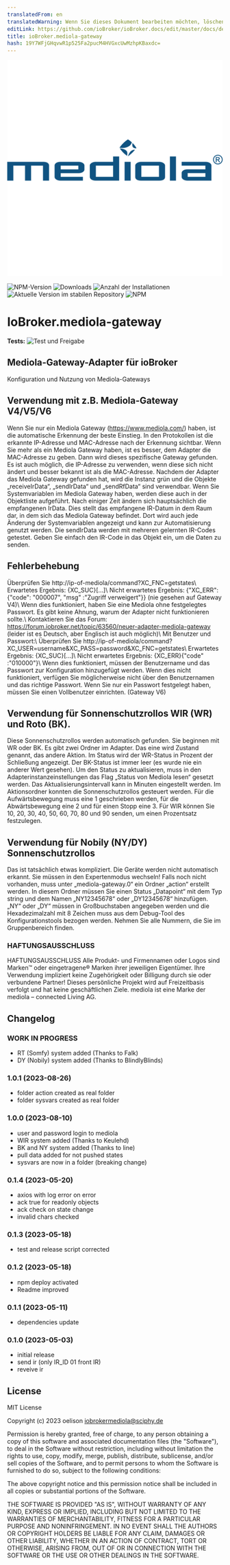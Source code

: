 ```yaml
---
translatedFrom: en
translatedWarning: Wenn Sie dieses Dokument bearbeiten möchten, löschen Sie bitte das Feld "translationsFrom". Andernfalls wird dieses Dokument automatisch erneut übersetzt
editLink: https://github.com/ioBroker/ioBroker.docs/edit/master/docs/de/adapterref/iobroker.mediola-gateway/README.md
title: ioBroker.mediola-gateway
hash: 19Y7WFjGHqvwR1p525Fa2pucM4HVGxcUwMzhpKBaxdc=
---
```

![Logo](../../../en/adapterref/iobroker.mediola-gateway/admin/mediola-gateway.png)

![NPM-Version](https://img.shields.io/npm/v/iobroker.mediola-gateway.svg)
![Downloads](https://img.shields.io/npm/dm/iobroker.mediola-gateway.svg)
![Anzahl der Installationen](https://iobroker.live/badges/mediola-gateway-installed.svg)
![Aktuelle Version im stabilen Repository](https://iobroker.live/badges/mediola-gateway-stable.svg)
![NPM](https://nodei.co/npm/iobroker.mediola-gateway.png?downloads=true)

# IoBroker.mediola-gateway
**Tests:** ![Test und Freigabe](https://github.com/oelison/ioBroker.mediola-gateway/workflows/Test%20and%20Release/badge.svg)

## Mediola-Gateway-Adapter für ioBroker
Konfiguration und Nutzung von Mediola-Gateways

## Verwendung mit z.B. Mediola-Gateway V4/V5/V6
Wenn Sie nur ein Mediola Gateway (https://www.mediola.com/) haben, ist die automatische Erkennung der beste Einstieg. In den Protokollen ist die erkannte IP-Adresse und MAC-Adresse nach der Erkennung sichtbar. Wenn Sie mehr als ein Mediola Gateway haben, ist es besser, dem Adapter die MAC-Adresse zu geben. Dann wird dieses spezifische Gateway gefunden. Es ist auch möglich, die IP-Adresse zu verwenden, wenn diese sich nicht ändert und besser bekannt ist als die MAC-Adresse.
Nachdem der Adapter das Mediola Gateway gefunden hat, wird die Instanz grün und die Objekte „receiveIrData“, „sendIrData“ und „sendRfData“ sind verwendbar. Wenn Sie Systemvariablen im Mediola Gateway haben, werden diese auch in der Objektliste aufgeführt. Nach einiger Zeit ändern sich hauptsächlich die empfangenen IrData. Dies stellt das empfangene IR-Datum in dem Raum dar, in dem sich das Mediola Gateway befindet.
Dort wird auch jede Änderung der Systemvariablen angezeigt und kann zur Automatisierung genutzt werden.
Die sendIrData werden mit mehreren gelernten IR-Codes getestet. Geben Sie einfach den IR-Code in das Objekt ein, um die Daten zu senden.

## Fehlerbehebung
Überprüfen Sie http://ip-of-mediola/command?XC_FNC=getstates\ Erwartetes Ergebnis: {XC_SUC}[...]\ Nicht erwartetes Ergebnis: {"XC_ERR":{"code": "000007", "msg" :"Zugriff verweigert"}} (nie gesehen auf Gateway V4)\ Wenn dies funktioniert, haben Sie eine Mediola ohne festgelegtes Passwort. Es gibt keine Ahnung, warum der Adapter nicht funktionieren sollte.\ Kontaktieren Sie das Forum: https://forum.iobroker.net/topic/63560/neuer-adapter-mediola-gateway (leider ist es Deutsch, aber Englisch ist auch möglich)\ Mit Benutzer und Passwort:\ Überprüfen Sie http://ip-of-mediola/command?XC_USER=username&XC_PASS=password&XC_FNC=getstates\ Erwartetes Ergebnis: {XC_SUC}[...]\ Nicht erwartetes Ergebnis: {XC_ERR}{"code" :"010000"}\ Wenn dies funktioniert, müssen der Benutzername und das Passwort zur Konfiguration hinzugefügt werden. Wenn dies nicht funktioniert, verfügen Sie möglicherweise nicht über den Benutzernamen und das richtige Passwort. Wenn Sie nur ein Passwort festgelegt haben, müssen Sie einen Vollbenutzer einrichten. (Gateway V6)

## Verwendung für Sonnenschutzrollos WIR (WR) und Roto (BK).
Diese Sonnenschutzrollos werden automatisch gefunden. Sie beginnen mit WR oder BK. Es gibt zwei Ordner im Adapter. Das eine wird Zustand genannt, das andere Aktion.
Im Status wird der WR-Status in Prozent der Schließung angezeigt. Der BK-Status ist immer leer (es wurde nie ein anderer Wert gesehen). Um den Status zu aktualisieren, muss in den Adapterinstanzeinstellungen das Flag „Status von Mediola lesen“ gesetzt werden. Das Aktualisierungsintervall kann in Minuten eingestellt werden.
Im Aktionsordner konnten die Sonnenschutzrollos gesteuert werden. Für die Aufwärtsbewegung muss eine 1 geschrieben werden, für die Abwärtsbewegung eine 2 und für einen Stopp eine 3. Für WIR können Sie 10, 20, 30, 40, 50, 60, 70, 80 und 90 senden, um einen Prozentsatz festzulegen.

## Verwendung für Nobily (NY/DY) Sonnenschutzrollos
Das ist tatsächlich etwas kompliziert. Die Geräte werden nicht automatisch erkannt. Sie müssen in den Expertenmodus wechseln! Falls noch nicht vorhanden, muss unter „mediola-gateway.0“ ein Ordner „action“ erstellt werden. In diesem Ordner müssen Sie einen Status „Datapoint“ mit dem Typ string und dem Namen „NY12345678“ oder „DY12345678“ hinzufügen. „NY“ oder „DY“ müssen in Großbuchstaben angegeben werden und die Hexadezimalzahl mit 8 Zeichen muss aus dem Debug-Tool des Konfigurationstools bezogen werden. Nehmen Sie alle Nummern, die Sie im Gruppenbereich finden.

### HAFTUNGSAUSSCHLUSS
HAFTUNGSAUSSCHLUSS Alle Produkt- und Firmennamen oder Logos sind Marken™ oder eingetragene® Marken ihrer jeweiligen Eigentümer. Ihre Verwendung impliziert keine Zugehörigkeit oder Billigung durch sie oder verbundene Partner! Dieses persönliche Projekt wird auf Freizeitbasis verfolgt und hat keine geschäftlichen Ziele. mediola ist eine Marke der mediola – connected Living AG.

## Changelog

<!--
    Placeholder for the next version (at the beginning of the line):
    ### **WORK IN PROGRESS**
-->

### **WORK IN PROGRESS**

-   RT (Somfy) system added (Thanks to Falk)
-   DY (Nobily) system added (Thanks to BlindlyBlinds)

### 1.0.1 (2023-08-26)

-   folder action created as real folder
-   folder sysvars created as real folder

### 1.0.0 (2023-08-10)

-   user and password login to mediola
-   WIR system added (Thanks to Keulehd)
-   BK and NY system added (Thanks to line)
-   pull data added for not pushed states
-   sysvars are now in a folder (breaking change)

### 0.1.4 (2023-05-20)

-   axios with log error on error
-   ack true for readonly objects
-   ack check on state change
-   invalid chars checked

### 0.1.3 (2023-05-18)

-   test and release script corrected

### 0.1.2 (2023-05-18)

-   npm deploy activated
-   Readme improved

### 0.1.1 (2023-05-11)

-   dependencies update

### 0.1.0 (2023-05-03)

-   initial release
-   send ir (only IR_ID 01 front IR)
-   reveive ir

## License

MIT License

Copyright (c) 2023 oelison <iobrokermediola@sciphy.de>

Permission is hereby granted, free of charge, to any person obtaining a copy
of this software and associated documentation files (the "Software"), to deal
in the Software without restriction, including without limitation the rights
to use, copy, modify, merge, publish, distribute, sublicense, and/or sell
copies of the Software, and to permit persons to whom the Software is
furnished to do so, subject to the following conditions:

The above copyright notice and this permission notice shall be included in all
copies or substantial portions of the Software.

THE SOFTWARE IS PROVIDED "AS IS", WITHOUT WARRANTY OF ANY KIND, EXPRESS OR
IMPLIED, INCLUDING BUT NOT LIMITED TO THE WARRANTIES OF MERCHANTABILITY,
FITNESS FOR A PARTICULAR PURPOSE AND NONINFRINGEMENT. IN NO EVENT SHALL THE
AUTHORS OR COPYRIGHT HOLDERS BE LIABLE FOR ANY CLAIM, DAMAGES OR OTHER
LIABILITY, WHETHER IN AN ACTION OF CONTRACT, TORT OR OTHERWISE, ARISING FROM,
OUT OF OR IN CONNECTION WITH THE SOFTWARE OR THE USE OR OTHER DEALINGS IN THE
SOFTWARE.